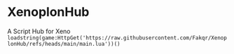 # XenoplonHub
A Script Hub for Xeno
```loadstring(game:HttpGet('https://raw.githubusercontent.com/Fakqr/XenoplonHub/refs/heads/main/main.lua'))()```
